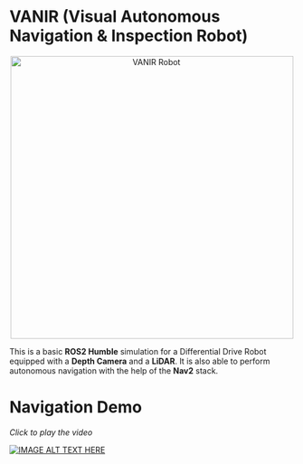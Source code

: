 # VANIR (Visual Autonomous Navigation & Inspection Robot)

<p align="center">
  <img src="https://github.com/user-attachments/assets/dd5b02a0-1a32-4656-baa5-9e9cb40d2cd7" alt="VANIR Robot" width="500"/>
</p>

This is a basic **ROS2 Humble** simulation for a Differential Drive Robot equipped with a **Depth Camera** and a **LiDAR**.
It is also able to perform autonomous navigation with the help of the **Nav2** stack.

# Navigation Demo
*Click to play the video*

[![IMAGE ALT TEXT HERE](https://img.youtube.com/vi/mPAFZMUXe14/0.jpg)](https://www.youtube.com/watch?v=mPAFZMUXe14)
